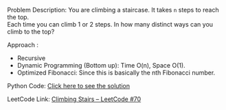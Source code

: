 Problem Description:
You are climbing a staircase. It takes `n` steps to reach the top.  
Each time you can climb 1 or 2 steps. In how many distinct ways can you climb to the top?

Approach :
- Recursive
- Dynamic Programming (Bottom up): Time O(n), Space O(1).
- Optimized Fibonacci: Since this is basically the nth Fibonacci number.

Python Code:
[Click here to see the solution](https://github.com/sudeff/Leetcode-practices/blob/main/Climbing-Stairs/solution)

LeetCode Link:
[Climbing Stairs – LeetCode #70](https://leetcode.com/problems/climbing-stairs/)
